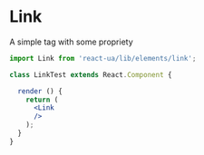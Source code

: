 # Link

A simple <a> tag with some propriety
<!-- example -->
```jsx
import Link from 'react-ua/lib/elements/link';

class LinkTest extends React.Component {

  render () {
    return (
      <Link
      />
    );
  }
}
```
